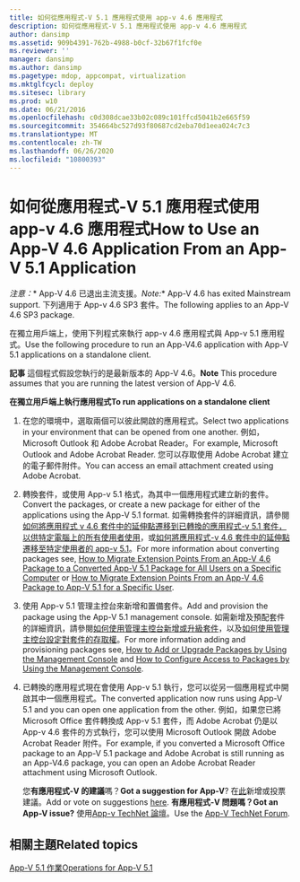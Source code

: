 ```yaml
---
title: 如何從應用程式-V 5.1 應用程式使用 app-v 4.6 應用程式
description: 如何從應用程式-V 5.1 應用程式使用 app-v 4.6 應用程式
author: dansimp
ms.assetid: 909b4391-762b-4988-b0cf-32b67f1fcf0e
ms.reviewer: ''
manager: dansimp
ms.author: dansimp
ms.pagetype: mdop, appcompat, virtualization
ms.mktglfcycl: deploy
ms.sitesec: library
ms.prod: w10
ms.date: 06/21/2016
ms.openlocfilehash: c0d308dcae33b02c089c101ffcd5041b2e665f59
ms.sourcegitcommit: 354664bc527d93f80687cd2eba70d1eea024c7c3
ms.translationtype: MT
ms.contentlocale: zh-TW
ms.lasthandoff: 06/26/2020
ms.locfileid: "10800393"
---
```

# <span data-ttu-id="aa1b4-103">如何從應用程式-V 5.1 應用程式使用 app-v 4.6 應用程式</span><span class="sxs-lookup"><span data-stu-id="aa1b4-103">How to Use an App-V 4.6 Application From an App-V 5.1 Application</span></span>

<span data-ttu-id="aa1b4-104">*注意：*\* App-V 4.6 已退出主流支援。</span><span class="sxs-lookup"><span data-stu-id="aa1b4-104">*Note:*\* App-V 4.6 has exited Mainstream support.</span></span> <span data-ttu-id="aa1b4-105">下列適用于 App-v 4.6 SP3 套件。</span><span class="sxs-lookup"><span data-stu-id="aa1b4-105">The following applies to an App-V 4.6 SP3 package.</span></span>

<span data-ttu-id="aa1b4-106">在獨立用戶端上，使用下列程式來執行 app-v 4.6 應用程式與 App-v 5.1 應用程式。</span><span class="sxs-lookup"><span data-stu-id="aa1b4-106">Use the following procedure to run an App-V4.6 application with App-V 5.1 applications on a standalone client.</span></span>

<span data-ttu-id="aa1b4-107">**記事** 這個程式假設您執行的是最新版本的 App-V 4.6。</span><span class="sxs-lookup"><span data-stu-id="aa1b4-107">**Note** This procedure assumes that you are running the latest version of App-V 4.6.</span></span>

**<span data-ttu-id="aa1b4-108">在獨立用戶端上執行應用程式</span><span class="sxs-lookup"><span data-stu-id="aa1b4-108">To run applications on a standalone client</span></span>**

1.  <span data-ttu-id="aa1b4-109">在您的環境中，選取兩個可以彼此開啟的應用程式。</span><span class="sxs-lookup"><span data-stu-id="aa1b4-109">Select two applications in your environment that can be opened from one another.</span></span> <span data-ttu-id="aa1b4-110">例如，Microsoft Outlook 和 Adobe Acrobat Reader。</span><span class="sxs-lookup"><span data-stu-id="aa1b4-110">For example, Microsoft Outlook and Adobe Acrobat Reader.</span></span> <span data-ttu-id="aa1b4-111">您可以存取使用 Adobe Acrobat 建立的電子郵件附件。</span><span class="sxs-lookup"><span data-stu-id="aa1b4-111">You can access an email attachment created using Adobe Acrobat.</span></span>

2.  <span data-ttu-id="aa1b4-112">轉換套件，或使用 App-v 5.1 格式，為其中一個應用程式建立新的套件。</span><span class="sxs-lookup"><span data-stu-id="aa1b4-112">Convert the packages, or create a new package for either of the applications using the App-V 5.1 format.</span></span> <span data-ttu-id="aa1b4-113">如需轉換套件的詳細資訊，請參閱[如何將應用程式 v 4.6 套件中的延伸點遷移到已轉換的應用程式-v 5.1 套件，以供特定電腦上的所有使用者使用](how-to-migrate-extension-points-from-an-app-v-46-package-to-a-converted-app-v-51-package-for-all-users-on-a-specific-computer.md)，或[如何將應用程式-v 4.6 套件中的延伸點遷移至特定使用者的 app-v 5.1](how-to-migrate-extension-points-from-an-app-v-46-package-to-app-v-51-for-a-specific-user.md)。</span><span class="sxs-lookup"><span data-stu-id="aa1b4-113">For more information about converting packages see, [How to Migrate Extension Points From an App-V 4.6 Package to a Converted App-V 5.1 Package for All Users on a Specific Computer](how-to-migrate-extension-points-from-an-app-v-46-package-to-a-converted-app-v-51-package-for-all-users-on-a-specific-computer.md) or [How to Migrate Extension Points From an App-V 4.6 Package to App-V 5.1 for a Specific User](how-to-migrate-extension-points-from-an-app-v-46-package-to-app-v-51-for-a-specific-user.md).</span></span>

3.  <span data-ttu-id="aa1b4-114">使用 App-v 5.1 管理主控台來新增和置備套件。</span><span class="sxs-lookup"><span data-stu-id="aa1b4-114">Add and provision the package using the App-V 5.1 management console.</span></span> <span data-ttu-id="aa1b4-115">如需新增及預配套件的詳細資訊，請參閱[如何使用管理主控台新增或升級套件](how-to-add-or-upgrade-packages-by-using-the-management-console-51-gb18030.md)，以及[如何使用管理主控台設定對套件的存取權](how-to-configure-access-to-packages-by-using-the-management-console-51.md)。</span><span class="sxs-lookup"><span data-stu-id="aa1b4-115">For more information adding and provisioning packages see, [How to Add or Upgrade Packages by Using the Management Console](how-to-add-or-upgrade-packages-by-using-the-management-console-51-gb18030.md) and [How to Configure Access to Packages by Using the Management Console](how-to-configure-access-to-packages-by-using-the-management-console-51.md).</span></span>

4.  <span data-ttu-id="aa1b4-116">已轉換的應用程式現在會使用 App-v 5.1 執行，您可以從另一個應用程式中開啟其中一個應用程式。</span><span class="sxs-lookup"><span data-stu-id="aa1b4-116">The converted application now runs using App-V 5.1 and you can open one application from the other.</span></span> <span data-ttu-id="aa1b4-117">例如，如果您已將 Microsoft Office 套件轉換成 App-v 5.1 套件，而 Adobe Acrobat 仍是以 App-v 4.6 套件的方式執行，您可以使用 Microsoft Outlook 開啟 Adobe Acrobat Reader 附件。</span><span class="sxs-lookup"><span data-stu-id="aa1b4-117">For example, if you converted a Microsoft Office package to an App-V 5.1 package and Adobe Acrobat is still running as an App-V4.6 package, you can open an Adobe Acrobat Reader attachment using Microsoft Outlook.</span></span>

    <span data-ttu-id="aa1b4-118">您**有應用程式-V 的建議**嗎？</span><span class="sxs-lookup"><span data-stu-id="aa1b4-118">**Got a suggestion for App-V**?</span></span> <span data-ttu-id="aa1b4-119">在[此](http://appv.uservoice.com/forums/280448-microsoft-application-virtualization)新增或投票建議。</span><span class="sxs-lookup"><span data-stu-id="aa1b4-119">Add or vote on suggestions [here](http://appv.uservoice.com/forums/280448-microsoft-application-virtualization).</span></span> **<span data-ttu-id="aa1b4-120">有應用程式-V 問題嗎？</span><span class="sxs-lookup"><span data-stu-id="aa1b4-120">Got an App-V issue?</span></span>** <span data-ttu-id="aa1b4-121">使用[App-v TechNet 論壇](https://social.technet.microsoft.com/Forums/home?forum=mdopappv)。</span><span class="sxs-lookup"><span data-stu-id="aa1b4-121">Use the [App-V TechNet Forum](https://social.technet.microsoft.com/Forums/home?forum=mdopappv).</span></span>

## <span data-ttu-id="aa1b4-122">相關主題</span><span class="sxs-lookup"><span data-stu-id="aa1b4-122">Related topics</span></span>


[<span data-ttu-id="aa1b4-123">App-V 5.1 作業</span><span class="sxs-lookup"><span data-stu-id="aa1b4-123">Operations for App-V 5.1</span></span>](operations-for-app-v-51.md)

 

 





